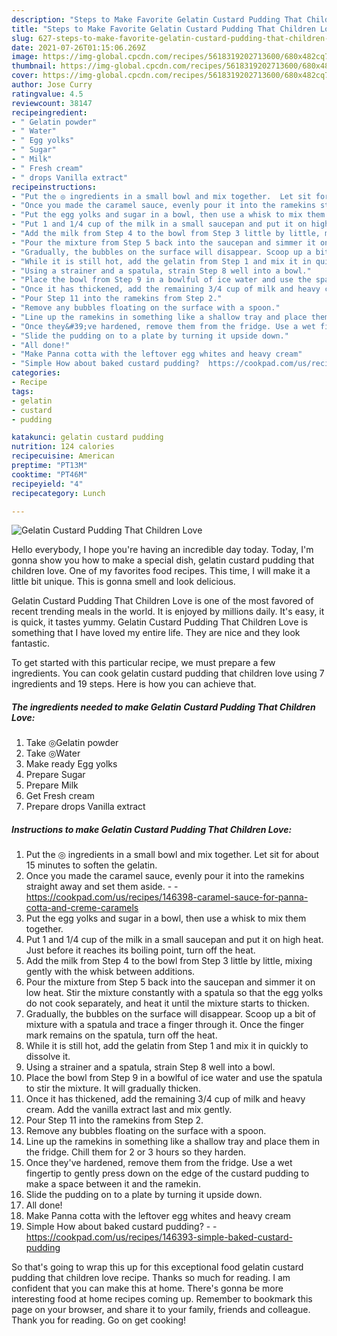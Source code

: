 ```yaml
---
description: "Steps to Make Favorite Gelatin Custard Pudding That Children Love"
title: "Steps to Make Favorite Gelatin Custard Pudding That Children Love"
slug: 627-steps-to-make-favorite-gelatin-custard-pudding-that-children-love
date: 2021-07-26T01:15:06.269Z
image: https://img-global.cpcdn.com/recipes/5618319202713600/680x482cq70/gelatin-custard-pudding-that-children-love-recipe-main-photo.jpg
thumbnail: https://img-global.cpcdn.com/recipes/5618319202713600/680x482cq70/gelatin-custard-pudding-that-children-love-recipe-main-photo.jpg
cover: https://img-global.cpcdn.com/recipes/5618319202713600/680x482cq70/gelatin-custard-pudding-that-children-love-recipe-main-photo.jpg
author: Jose Curry
ratingvalue: 4.5
reviewcount: 38147
recipeingredient:
- " Gelatin powder"
- " Water"
- " Egg yolks"
- " Sugar"
- " Milk"
- " Fresh cream"
- " drops Vanilla extract"
recipeinstructions:
- "Put the ◎ ingredients in a small bowl and mix together.  Let sit for about 15 minutes to soften the gelatin."
- "Once you made the caramel sauce, evenly pour it into the ramekins straight away and set them aside.  https://cookpad.com/us/recipes/146398-caramel-sauce-for-panna-cotta-and-creme-caramels"
- "Put the egg yolks and sugar in a bowl, then use a whisk to mix them together."
- "Put 1 and 1/4 cup of the milk in a small saucepan and put it on high heat. Just before it reaches its boiling point, turn off the heat."
- "Add the milk from Step 4 to the bowl from Step 3 little by little, mixing gently with the whisk between additions."
- "Pour the mixture from Step 5 back into the saucepan and simmer it on low heat. Stir the mixture constantly with a spatula so that the egg yolks do not cook separately, and heat it until the mixture starts to thicken."
- "Gradually, the bubbles on the surface will disappear. Scoop up a bit of mixture with a spatula and trace a finger through it.  Once the finger mark remains on the spatula, turn off the heat."
- "While it is still hot, add the gelatin from Step 1 and mix it in quickly to dissolve it."
- "Using a strainer and a spatula, strain Step 8 well into a bowl."
- "Place the bowl from Step 9 in a bowlful of ice water and use the spatula to stir the mixture. It will gradually thicken."
- "Once it has thickened, add the remaining 3/4 cup of milk and heavy cream. Add the vanilla extract last and mix gently."
- "Pour Step 11 into the ramekins from Step 2."
- "Remove any bubbles floating on the surface with a spoon."
- "Line up the ramekins in something like a shallow tray and place them in the fridge.  Chill them for 2 or 3 hours so they harden."
- "Once they&#39;ve hardened, remove them from the fridge. Use a wet fingertip to gently press down on the edge of the custard pudding to make a space between it and the ramekin."
- "Slide the pudding on to a plate by turning it upside down."
- "All done!"
- "Make Panna cotta with the leftover egg whites and heavy cream"
- "Simple How about baked custard pudding?  https://cookpad.com/us/recipes/146393-simple-baked-custard-pudding"
categories:
- Recipe
tags:
- gelatin
- custard
- pudding

katakunci: gelatin custard pudding 
nutrition: 124 calories
recipecuisine: American
preptime: "PT13M"
cooktime: "PT46M"
recipeyield: "4"
recipecategory: Lunch

---
```



![Gelatin Custard Pudding That Children Love](https://img-global.cpcdn.com/recipes/5618319202713600/680x482cq70/gelatin-custard-pudding-that-children-love-recipe-main-photo.jpg)

Hello everybody, I hope you're having an incredible day today. Today, I'm gonna show you how to make a special dish, gelatin custard pudding that children love. One of my favorites food recipes. This time, I will make it a little bit unique. This is gonna smell and look delicious.

Gelatin Custard Pudding That Children Love is one of the most favored of recent trending meals in the world. It is enjoyed by millions daily. It's easy, it is quick, it tastes yummy. Gelatin Custard Pudding That Children Love is something that I have loved my entire life. They are nice and they look fantastic.




To get started with this particular recipe, we must prepare a few ingredients. You can cook gelatin custard pudding that children love using 7 ingredients and 19 steps. Here is how you can achieve that.

<!--inarticleads1-->

##### The ingredients needed to make Gelatin Custard Pudding That Children Love:

1. Take  ◎Gelatin powder
1. Take  ◎Water
1. Make ready  Egg yolks
1. Prepare  Sugar
1. Prepare  Milk
1. Get  Fresh cream
1. Prepare  drops Vanilla extract




<!--inarticleads2-->

##### Instructions to make Gelatin Custard Pudding That Children Love:

1. Put the ◎ ingredients in a small bowl and mix together.  Let sit for about 15 minutes to soften the gelatin.
1. Once you made the caramel sauce, evenly pour it into the ramekins straight away and set them aside. -  - https://cookpad.com/us/recipes/146398-caramel-sauce-for-panna-cotta-and-creme-caramels
1. Put the egg yolks and sugar in a bowl, then use a whisk to mix them together.
1. Put 1 and 1/4 cup of the milk in a small saucepan and put it on high heat. Just before it reaches its boiling point, turn off the heat.
1. Add the milk from Step 4 to the bowl from Step 3 little by little, mixing gently with the whisk between additions.
1. Pour the mixture from Step 5 back into the saucepan and simmer it on low heat. Stir the mixture constantly with a spatula so that the egg yolks do not cook separately, and heat it until the mixture starts to thicken.
1. Gradually, the bubbles on the surface will disappear. Scoop up a bit of mixture with a spatula and trace a finger through it.  Once the finger mark remains on the spatula, turn off the heat.
1. While it is still hot, add the gelatin from Step 1 and mix it in quickly to dissolve it.
1. Using a strainer and a spatula, strain Step 8 well into a bowl.
1. Place the bowl from Step 9 in a bowlful of ice water and use the spatula to stir the mixture. It will gradually thicken.
1. Once it has thickened, add the remaining 3/4 cup of milk and heavy cream. Add the vanilla extract last and mix gently.
1. Pour Step 11 into the ramekins from Step 2.
1. Remove any bubbles floating on the surface with a spoon.
1. Line up the ramekins in something like a shallow tray and place them in the fridge.  Chill them for 2 or 3 hours so they harden.
1. Once they&#39;ve hardened, remove them from the fridge. Use a wet fingertip to gently press down on the edge of the custard pudding to make a space between it and the ramekin.
1. Slide the pudding on to a plate by turning it upside down.
1. All done!
1. Make Panna cotta with the leftover egg whites and heavy cream
1. Simple How about baked custard pudding? -  - https://cookpad.com/us/recipes/146393-simple-baked-custard-pudding




So that's going to wrap this up for this exceptional food gelatin custard pudding that children love recipe. Thanks so much for reading. I am confident that you can make this at home. There's gonna be more interesting food at home recipes coming up. Remember to bookmark this page on your browser, and share it to your family, friends and colleague. Thank you for reading. Go on get cooking!
